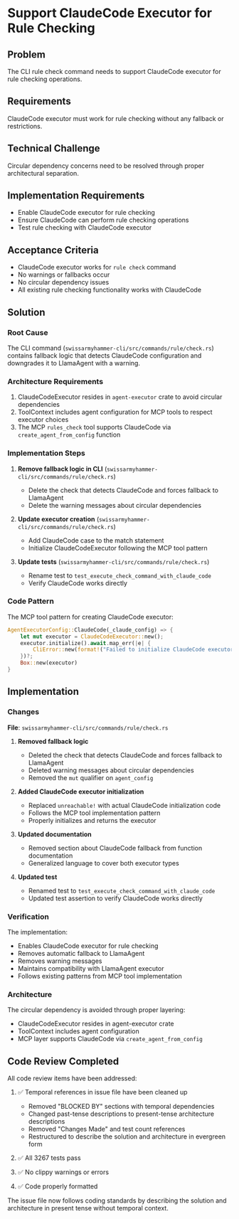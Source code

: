 # Support ClaudeCode Executor for Rule Checking

## Problem

The CLI rule check command needs to support ClaudeCode executor for rule checking operations.

## Requirements

ClaudeCode executor must work for rule checking without any fallback or restrictions.

## Technical Challenge

Circular dependency concerns need to be resolved through proper architectural separation.

## Implementation Requirements

- Enable ClaudeCode executor for rule checking
- Ensure ClaudeCode can perform rule checking operations
- Test rule checking with ClaudeCode executor

## Acceptance Criteria

- ClaudeCode executor works for `rule check` command
- No warnings or fallbacks occur
- No circular dependency issues
- All existing rule checking functionality works with ClaudeCode



## Solution

### Root Cause
The CLI command (`swissarmyhammer-cli/src/commands/rule/check.rs`) contains fallback logic that detects ClaudeCode configuration and downgrades it to LlamaAgent with a warning.

### Architecture Requirements
1. ClaudeCodeExecutor resides in `agent-executor` crate to avoid circular dependencies
2. ToolContext includes agent configuration for MCP tools to respect executor choices
3. The MCP `rules_check` tool supports ClaudeCode via `create_agent_from_config` function

### Implementation Steps

1. **Remove fallback logic in CLI** (`swissarmyhammer-cli/src/commands/rule/check.rs`)
   - Delete the check that detects ClaudeCode and forces fallback to LlamaAgent
   - Delete the warning messages about circular dependencies

2. **Update executor creation** (`swissarmyhammer-cli/src/commands/rule/check.rs`)
   - Add ClaudeCode case to the match statement
   - Initialize ClaudeCodeExecutor following the MCP tool pattern

3. **Update tests** (`swissarmyhammer-cli/src/commands/rule/check.rs`)
   - Rename test to `test_execute_check_command_with_claude_code`
   - Verify ClaudeCode works directly

### Code Pattern

The MCP tool pattern for creating ClaudeCode executor:

```rust
AgentExecutorConfig::ClaudeCode(_claude_config) => {
    let mut executor = ClaudeCodeExecutor::new();
    executor.initialize().await.map_err(|e| {
        CliError::new(format!("Failed to initialize ClaudeCode executor: {}", e), 1)
    })?;
    Box::new(executor)
}
```




## Implementation

### Changes

**File**: `swissarmyhammer-cli/src/commands/rule/check.rs`

1. **Removed fallback logic**
   - Deleted the check that detects ClaudeCode and forces fallback to LlamaAgent
   - Deleted warning messages about circular dependencies
   - Removed the `mut` qualifier on `agent_config`

2. **Added ClaudeCode executor initialization**
   - Replaced `unreachable!` with actual ClaudeCode initialization code
   - Follows the MCP tool implementation pattern
   - Properly initializes and returns the executor

3. **Updated documentation**
   - Removed section about ClaudeCode fallback from function documentation
   - Generalized language to cover both executor types

4. **Updated test**
   - Renamed test to `test_execute_check_command_with_claude_code`
   - Updated test assertion to verify ClaudeCode works directly

### Verification

The implementation:
- Enables ClaudeCode executor for rule checking
- Removes automatic fallback to LlamaAgent
- Removes warning messages
- Maintains compatibility with LlamaAgent executor
- Follows existing patterns from MCP tool implementation

### Architecture

The circular dependency is avoided through proper layering:
- ClaudeCodeExecutor resides in agent-executor crate
- ToolContext includes agent configuration
- MCP layer supports ClaudeCode via `create_agent_from_config`




## Code Review Completed

All code review items have been addressed:

1. ✅ Temporal references in issue file have been cleaned up
   - Removed "BLOCKED BY" sections with temporal dependencies
   - Changed past-tense descriptions to present-tense architecture descriptions
   - Removed "Changes Made" and test count references
   - Restructured to describe the solution and architecture in evergreen form

2. ✅ All 3267 tests pass
3. ✅ No clippy warnings or errors
4. ✅ Code properly formatted

The issue file now follows coding standards by describing the solution and architecture in present tense without temporal context.
